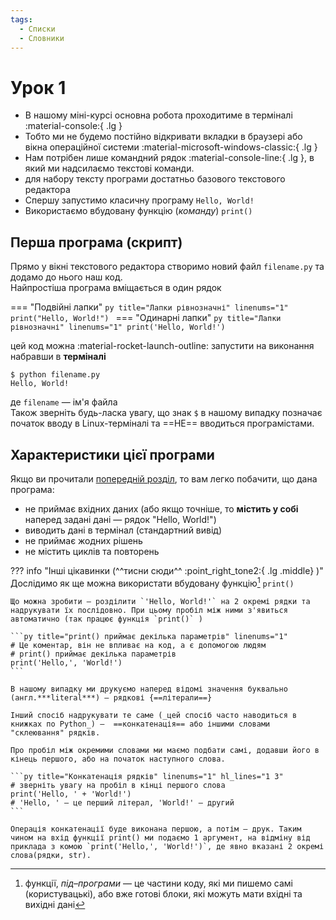 ```yaml
---
tags:
  - Списки
  - Словники
---
```


# Урок 1

- В нашому міні-курсі основна робота проходитиме в терміналі :material-console:{ .lg }
- Тобто ми не будемо постійно відкривати вкладки в браузері або вікна операційної системи :material-microsoft-windows-classic:{ .lg }
- Нам потрібен лише командний рядок :material-console-line:{ .lg }, в який ми надсилаємо текстові команди.
- для набору тексту програми достатньо базового текстового редактора
- Спершу запустимо класичну програму `Hello, World!`
- Використаємо вбудовану функцію (_команду_) `print()`

## Перша програма (скрипт)

Прямо у вікні текстового редактора створимо новий файл `filename.py` та додамо до нього наш код.  
Найпростіша програма вміщається в один рядок

=== "Подвійні лапки"
    ```py title="Лапки рівнозначні" linenums="1"
    print("Hello, World!")
    ```
=== "Одинарні лапки"
    ```py title="Лапки рівнозначні" linenums="1"
    print('Hello, World!')
    ```

цей код можна :material-rocket-launch-outline: запустити на виконання набравши в **терміналі**

<!-- termynal -->
```
$ python filename.py
Hello, World!
```

де `filename` — ім'я файла  
Також зверніть будь-ласка увагу, що знак `$` в нашому випадку позначає початок вводу в Linux-терміналі та ==НЕ== вводиться програмістами.

## Характеристики цієї програми

Якщо ви прочитали [попередній розділ](../fundamentals.md#input-and-output-aka-io), то вам легко побачити, що дана програма:

- не приймає вхідних даних (або якщо точніше, то __містить у собі__  
    наперед задані дані — рядок "Hello, World!")
- виводить дані в термінал (стандартний вивід)
- не приймає жодних рішень
- не містить циклів та повторень

??? info "Інші цікавинки (^^тисни сюди^^ :point_right_tone2:{ .lg .middle} )"
    Дослідимо як ще можна використати вбудовану функцію[^1] `print()`

    Що можна зробити — розділити `'Hello, World!'` на 2 окремі рядки та надрукувати їх послідовно. При цьому пробіл між ними з'явиться автоматично (так працює функція `print()` )

    ```py title="print() приймає декілька параметрів" linenums="1"
    # Це коментар, він не впливає на код, а є допомогою людям
    # print() приймає декілька параметрів
    print('Hello,', 'World!')
    ```

    В нашому випадку ми друкуємо наперед відомі значення буквально (англ.***literal***) — рядкові {==літерали==}

    Інший спосіб надрукувати те саме (_цей спосіб часто наводиться в книжках по Python_) —  ==конкатенація== або іншими словами "склеювання" рядків.

    Про пробіл між окремими словами ми маємо подбати самі, додавши його в кінець першого, або на початок наступного слова.

    ```py title="Конкатенація рядків" linenums="1" hl_lines="1 3"
    # зверніть увагу на пробіл в кінці першого слова
    print('Hello, ' + 'World!')
    # 'Hello, ' — це перший літерал, 'World!' — другий
    ```
    
    Операція конкатенації буде виконана першою, а потім — друк. Таким чином на вхід функції print() ми подаємо 1 аргумент, на відміну від приклада з комою `print('Hello,', 'World!')`, де явно вказані 2 окремі слова(рядки, str).

[^1]: функції, *під–програми* — це частини коду, які ми пишемо самі (користувацькі), або вже готові блоки, які можуть мати вхідні та вихідні дані
